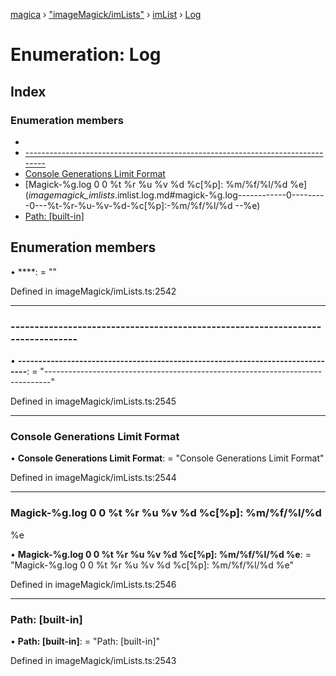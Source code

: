 [magica](../README.md) › ["imageMagick/imLists"](../modules/_imagemagick_imlists_.md) › [imList](../modules/_imagemagick_imlists_.imlist.md) › [Log](_imagemagick_imlists_.imlist.log.md)

# Enumeration: Log

## Index

### Enumeration members

* [](_imagemagick_imlists_.imlist.log.md#)
* [-------------------------------------------------------------------------------](_imagemagick_imlists_.imlist.log.md#-------------------------------------------------------------------------------)
* [Console        Generations     Limit  Format](_imagemagick_imlists_.imlist.log.md#console--------generations-----limit--format)
* [Magick-%g.log            0         0   %t %r %u %v %d %c[%p]: %m/%f/%l/%d
  %e](_imagemagick_imlists_.imlist.log.md#magick-%g.log------------0---------0---%t-%r-%u-%v-%d-%c[%p]:-%m/%f/%l/%d
--%e)
* [Path: [built-in]](_imagemagick_imlists_.imlist.log.md#path:-[built-in])

## Enumeration members

• ****: = ""

Defined in imageMagick/imLists.ts:2542

___

###  -------------------------------------------------------------------------------

• **-------------------------------------------------------------------------------**: = "-------------------------------------------------------------------------------"

Defined in imageMagick/imLists.ts:2545

___

###  Console        Generations     Limit  Format

• **Console        Generations     Limit  Format**: = "Console        Generations     Limit  Format"

Defined in imageMagick/imLists.ts:2544

___

###  Magick-%g.log            0         0   %t %r %u %v %d %c[%p]: %m/%f/%l/%d
  %e

• **Magick-%g.log            0         0   %t %r %u %v %d %c[%p]: %m/%f/%l/%d
  %e**: = "Magick-%g.log            0         0   %t %r %u %v %d %c[%p]: %m/%f/%l/%d
  %e"

Defined in imageMagick/imLists.ts:2546

___

###  Path: [built-in]

• **Path: [built-in]**: = "Path: [built-in]"

Defined in imageMagick/imLists.ts:2543
